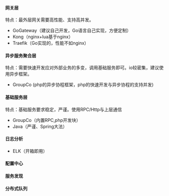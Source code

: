 #### 网关层
特点：最外层网关需要高性能、支持高并发。

- GoGateway（建议自己开发，Go语言自己实现，方便定制）
- Kong（nginx+lua基于nginx）
- Traefik（Go实现的，性能不如nginx）

#### 异步服务聚合层
特点：需要快速开发应对外部业务的多变，调用基础服务即可。io较密集，建议使用异步框架。

- GroupCo (php的异步协程框架，php的快速开发与异步协程的支持并发)

#### 基础服务层
特点：基础服务要求稳定，严谨。使用RPC/Http与上层通信

- GroupCo（内置RPC,php开发块）
- Java（严谨、Spring大法）

#### 日志分析

- ELK（开箱即用）

#### 配置中心

#### 服务发现

#### 分布式队列